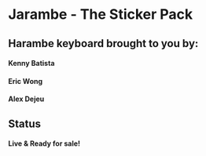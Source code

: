 # Jarambe - The Sticker Pack

## Harambe keyboard brought to you by: 
#### Kenny Batista
#### Eric Wong
#### Alex Dejeu

## Status
#### Live & Ready for sale!
